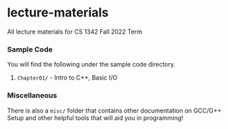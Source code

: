 # lecture-materials
All lecture materials for CS 1342 Fall 2022 Term

### Sample Code

You will find the following under the sample code directory.

1. `Chapter01/` - Intro to C++, Basic I/O


### Miscellaneous

There is also a `misc/` folder that contains other documentation on GCC/G++ Setup and other helpful tools that will aid you in programming!
